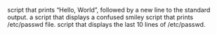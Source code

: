 script that prints “Hello, World”, followed by a new line to the standard output.
a script that displays a confused smiley 
script that prints /etc/passwd file.
script that displays the last 10 lines of /etc/passwd.
